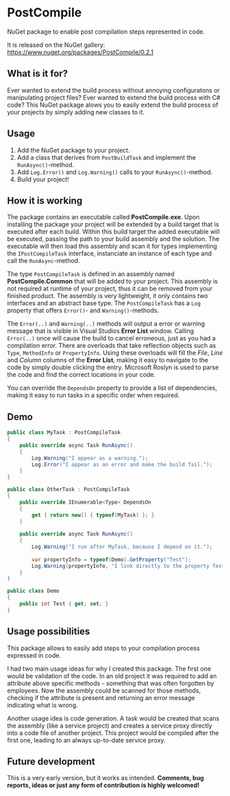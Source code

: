 PostCompile
===========

NuGet package to enable post compilation steps represented in code.

It is released on the NuGet gallery: https://www.nuget.org/packages/PostCompile/0.2.1


What is it for?
---------------

Ever wanted to extend the build process without annoying configuratons or manipulating project files? Ever wanted to extend the build process with C# code? This NuGet package alows you to easily extend the build process of your projects by simply adding new classes to it.


Usage
-----

1. Add the NuGet package to your project.
2. Add a class that derives from `PostBuildTask` and implement the `RunAsync()`-method.
3. Add `Log.Error()` and `Log.Warning()` calls to your `RunAsync()`-method.
3. Build your project!


How it is working
-----------------

The package contains an executable called **PostCompile.exe**. Upon installing the package your project will be extended by a build target that is executed after each build. Within this build target the added executable will be executed, passing the path to your build assembly and the solution. The executable will then load this assembly and scan it for types implementing the `IPostCompileTask` interface, instanciate an instance of each type and call the `RunAsync`-method.

The type `PostCompileTask` is defined in an assembly named __PostCompile.Common__ that will be added to your project. This assembly is not required at runtime of your project, thus it can be removed from your finished product. The assembly is very lightweight, it only contains two interfaces and an abstract base type. The `PostCompileTask` has a `Log` property that offers `Error()`- and `Warning()`-methods.

The `Error(..)` and `Warning(..)` methods will output a error or warning message that is visible in Visual Studios **Error List** window. Calling `Error(..)` once will cause the build to cancel erroneous, just as you had a compilation error. There are overloads that take reflection objects such as `Type`, `MethodInfo` or `PropertyInfo`. Using these overloads will fill the *File*, *Line* and *Column* columns of the **Error List**, making it easy to navigate to the code by simply double clicking the entry. Microsoft Roslyn is used to parse the code and find the correct locations in your code.

You can override the `DependsOn` property to provide a list of dependencies, making it easy to run tasks in a specific order when required.

Demo
----

```C#
public class MyTask : PostCompileTask
{
    public override async Task RunAsync()
    {
        Log.Warning("I appear as a warning.");
        Log.Error("I appear as an error and make the build fail.");
    }
}

public class OtherTask : PostCompileTask
{
	public override IEnumerable<Type> DependsOn
    {
    	get { return new[] { typeof(MyTask) }; }
    }
	
    public override async Task RunAsync()
    {
    	Log.Warning("I run after MyTask, because I depend on it.");
        
        var propertyInfo = typeof(Demo).GetProperty("Test");
        Log.Warning(propertyInfo, "I link directly to the property Test of the Demo class.");
    }
}

public class Demo
{
	public int Test { get; set; }
}
```

Usage possibilities
-------------------

This package allows to easily add steps to your compilation process expressed in code.

I had two main usage ideas for why I created this package. The first one would be validation of the code. In an old project it was required to add an attribute above specific methods - something that was often forgotten by employees. Now the assembly could be scanned for those methods, checking if the attribute is present and returning an error message indicating what is wrong.

Another usage idea is code generation. A task would be created that scans the assembly (like a service project) and creates a service proxy directly into a code file of another project. This project would be compiled after the first one, leading to an always up-to-date service proxy.


Future development
------------------

This is a very early version, but it works as intended. __Comments, bug reports, ideas or just any form of contribution is highly welcomed!__
